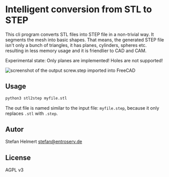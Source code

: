 # Intelligent conversion from STL to STEP

This cli program converts STL files into STEP file in a non-trivial way. It segments the mesh into basic shapes. That means, the generated STEP file isn't only a bunch of triangles, it has planes, cylinders, spheres etc. resulting in less memory usage and it is friendlier to CAD and CAM. 

Experimental state: Only planes are implemented! Holes are not supported!

![screenshot of the output screw.step imported into FreeCAD](screw_step.png)


## Usage

```bash
python3 stl2step myfile.stl
```

The out file is named similar to the input file: `myfile.step`, because it only replaces `.stl` with `.step`.

## Autor

Stefan Helmert <stefan@entroserv.de>

## License

AGPL v3



